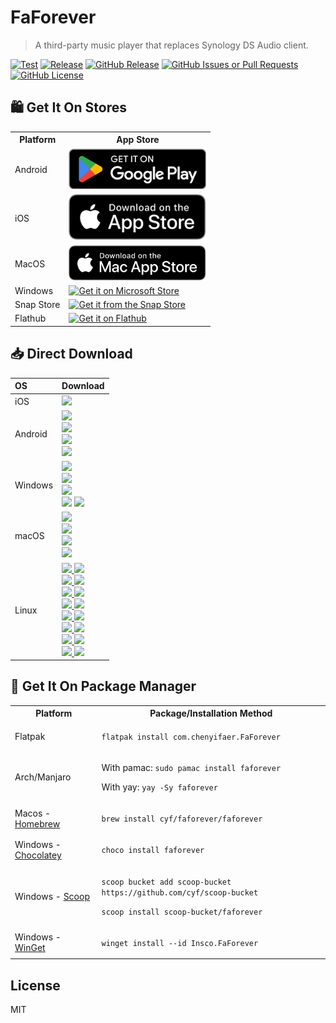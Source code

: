 # FaForever

> A third-party music player that replaces Synology DS Audio client.

[![Test](https://github.com/cyf/faforever/actions/workflows/test.yml/badge.svg)](https://github.com/cyf/faforever/actions/workflows/test.yml)
[![Release](https://github.com/cyf/faforever/actions/workflows/release.yml/badge.svg)](https://github.com/cyf/faforever/actions/workflows/release.yml)
[![GitHub Release](https://img.shields.io/github/v/release/cyf/faforever)](https://github.com/cyf/faforever/releases/latest)
[![GitHub Issues or Pull Requests](https://img.shields.io/github/issues/cyf/faforever)](https://github.com/cyf/faforever/issues/new)
[![GitHub License](https://img.shields.io/github/license/cyf/faforever)](https://raw.githubusercontent.com/cyf/faforever/main/LICENSE)

## 🛍️ Get It On Stores

<table>
  <tr>
    <th>Platform</th>
    <th style="text-align: center">App Store</th>
  </tr>
  <tr>
    <td>Android</td>
    <td>
      <a href="https://play.google.com/store/apps/details?id=com.chenyifaer.faforever">
        <img width="220" alt="Get it on Google Play" src="./docs/assets/Download_on_the_Google_Play.png">
      </a>
    </td>
  </tr>
  <tr>
    <td>iOS</td>
    <td>
      <a href="https://apps.apple.com/us/app/id6504818084">
        <img width="220" alt="Get it on App Store" src="./docs/assets/Download_on_the_App_Store.svg">
      </a>
    </td>
  </tr>
  <tr>
    <td>MacOS</td>
    <td>
      <a href="https://apps.apple.com/us/app/id6504817993">
        <img width="220" alt="Get it on Mac App Store" src="./docs/assets/Download_on_the_Mac_App_Store.svg">
      </a>
    </td>
  </tr>
  <tr>
    <td>Windows</td>
    <td>
      <a href="https://apps.microsoft.com/detail/9P3TM634BKZ1?mode=full">
       <img width="220" alt="Get it on Microsoft Store" src="https://get.microsoft.com/images/en-us%20dark.svg"/>
      </a>
    </td>
  </tr>
  <tr>
    <td>Snap Store</td>
    <td colspan="2">
      <a href="https://snapcraft.io/faforever">
        <img width="220" alt="Get it from the Snap Store" src="https://snapcraft.io/static/images/badges/en/snap-store-black.svg" />
      </a>
    </td>
  </tr>
  <tr>
    <td>Flathub</td>
    <td colspan="2">
      <a href="https://flathub.org/apps/details/com.chenyifaer.FaForever">
        <img width="220" alt="Get it on Flathub" src="https://flathub.org/assets/badges/flathub-badge-en.png">
      </a>
    </td>
  </tr>
</table>

## 📥 Direct Download

<div align=left>
<table>
    <thead align=left>
        <tr>
            <th>OS</th>
            <th>Download</th>
        </tr>
    </thead>
    <tbody align=left>
        <tr>
        <td>iOS</td>
            <td>
              <a href="https://github.com/cyf/faforever/releases/download/v1.0.0+45/FaForever_1.0.0+45-free.ipa"><img src="https://img.shields.io/badge/IPA-Universal-A3D9A5.svg?logo=ios"></a>
            </td>
        </tr>
        <tr>
        <td>Android</td>
            <td>
              <a href="https://github.com/cyf/faforever/releases/download/v1.0.0+45/FaForever_1.0.0+45-pro_universal.apk"><img src="https://img.shields.io/badge/APK-universal-FF0000.svg?logo=android"></a><br>
              <a href="https://github.com/cyf/faforever/releases/download/v1.0.0+45/FaForever_1.0.0+45-pro_arm64-v8a.apk"><img src="https://img.shields.io/badge/APK-arm64--v8a-FFA500.svg?logo=android"></a><br>
              <a href="https://github.com/cyf/faforever/releases/download/v1.0.0+45/FaForever_1.0.0+45-pro_armeabi-v7a.apk"><img src="https://img.shields.io/badge/APK-armeabi--v7a-00FF00.svg?logo=android"></a><br>
              <a href="https://github.com/cyf/faforever/releases/download/v1.0.0+45/FaForever_1.0.0+45-pro_x86_64.apk"><img src="https://img.shields.io/badge/APK-x86--64-0000FF.svg?logo=android"></a>
            </td>
        </tr>
        <tr>
            <td>Windows</td>
            <td>
              <a href="https://github.com/cyf/faforever/releases/download/v1.0.0+45/faforever_1.0.0+45_windows_x64.msix"><img src="https://img.shields.io/badge/Msix-x64-FF6F61.svg?logo=windows"></a><br>
              <a href="https://github.com/cyf/faforever/releases/download/v1.0.0+45/faforever_1.0.0+45_windows_x64.exe"><img src="https://img.shields.io/badge/Exe-x64-FF9A8B.svg?logo=windows"></a><br>
              <a href="https://github.com/cyf/faforever/releases/download/v1.0.0+45/faforever_1.0.0+45_windows_x64.zip"><img src="https://img.shields.io/badge/Zip-x64-FFB347.svg?logo=windows"></a><br>
              <a href="https://github.com/cyf/faforever/releases/download/v1.0.0+45/faforever_1.0.0+45_windows_x64_en-US.msi"><img src="https://img.shields.io/badge/Msi_(en--US)-x64-6BFF66.svg?logo=windows"></a>
              <a href="https://github.com/cyf/faforever/releases/download/v1.0.0+45/faforever_1.0.0+45_windows_x64_zh-CN.msi"><img src="https://img.shields.io/badge/Msi_(zh--CN)-x64-66B2FF.svg?logo=windows"></a>
            </td>
        </tr>
        <tr>
            <td>macOS</td>
            <td>
              <a href="https://github.com/cyf/faforever/releases/download/v1.0.0+45/FaForever_1.0.0+45_macos_universal.dmg"><img src="https://img.shields.io/badge/DMG-Universal-FF5733.svg?logo=apple"></a><br>
              <a href="https://github.com/cyf/faforever/releases/download/v1.0.0+45/FaForever_1.0.0+45_macos_universal.pkg"><img src="https://img.shields.io/badge/PKG-Universal-FFBD33.svg?logo=apple" /></a><br>
              <a href="https://github.com/cyf/faforever/releases/download/v1.0.0+45/FaForever_1.0.0+45_macos_universal.tar.gz"><img src="https://img.shields.io/badge/Tarball-Universal-33FF57.svg?logo=apple"></a><br>
              <a href="https://github.com/cyf/faforever/releases/download/v1.0.0+45/FaForever_1.0.0+45_macos_universal.zip"><img src="https://img.shields.io/badge/Zip-Universal-3357FF.svg?logo=apple"></a>
            </td>
        </tr>
        <tr>
            <td>Linux</td>
            <td>
              <a href="https://github.com/cyf/faforever/releases/download/v1.0.0+45/faforever_1.0.0+45_linux_amd64.AppImage"><img src="https://img.shields.io/badge/AppImage-x64-FF5733.svg?logo=linux"> </a>
              <a href="https://github.com/cyf/faforever/releases/download/v1.0.0+45/faforever_1.0.0+45_linux_aarch64.AppImage"><img src="https://img.shields.io/badge/AppImage-aarch64-FF5733.svg?logo=linux"> </a><br>
              <a href="https://github.com/cyf/faforever/releases/download/v1.0.0+45/faforever_1.0.0+45_linux_amd64.deb"><img src="https://img.shields.io/badge/Deb-x64-FF8D1A.svg?logo=debian"> </a>
              <a href="https://github.com/cyf/faforever/releases/download/v1.0.0+45/faforever_1.0.0+45_linux_aarch64.deb"><img src="https://img.shields.io/badge/Deb-aarch64-FF8D1A.svg?logo=debian"> </a><br>
              <a href="https://github.com/cyf/faforever/releases/download/v1.0.0+45/FaForever_1.0.0+45_linux_amd64.flatpak"><img src="https://img.shields.io/badge/Flatpak-x64-FFC300.svg?logo=linux"> </a>
              <a href="https://github.com/cyf/faforever/releases/download/v1.0.0+45/FaForever_1.0.0+45_linux_aarch64.flatpak"><img src="https://img.shields.io/badge/Flatpak-aarch64-FFC300.svg?logo=linux"> </a><br>
              <a href="https://github.com/cyf/faforever/releases/download/v1.0.0+45/FaForever_1.0.0+45_linux_amd64.pacman"><img src="https://img.shields.io/badge/Pacman-x64-0080FF.svg?logo=archlinux"> </a>
              <a href="https://github.com/cyf/faforever/releases/download/v1.0.0+45/FaForever_1.0.0+45_linux_aarch64.pacman"><img src="https://img.shields.io/badge/Pacman-aarch64-0080FF.svg?logo=archlinux"> </a><br>
              <a href="https://github.com/cyf/faforever/releases/download/v1.0.0+45/faforever_1.0.0+45_linux_amd64.rpm"><img src="https://img.shields.io/badge/Rpm-x64-FFEB3B.svg?logo=redhat"> </a>
              <a href="https://github.com/cyf/faforever/releases/download/v1.0.0+45/faforever_1.0.0+45_linux_aarch64.rpm"><img src="https://img.shields.io/badge/Rpm-aarch64-FFEB3B.svg?logo=redhat"> </a><br>
              <a href="https://github.com/cyf/faforever/releases/download/v1.0.0+45/faforever_1.0.0+45_linux_amd64.snap"><img src="https://img.shields.io/badge/Snap-x64-D4E157.svg?logo=ubuntu"> </a>
              <a href="https://github.com/cyf/faforever/releases/download/v1.0.0+45/faforever_1.0.0+45_linux_aarch64.snap"><img src="https://img.shields.io/badge/Snap-aarch64-D4E157.svg?logo=ubuntu"> </a><br>
              <a href="https://github.com/cyf/faforever/releases/download/v1.0.0+45/faforever_1.0.0+45_linux_amd64.tar.gz"><img src="https://img.shields.io/badge/Tarball-x64-66BB6A.svg?logo=7zip"> </a>
              <a href="https://github.com/cyf/faforever/releases/download/v1.0.0+45/faforever_1.0.0+45_linux_aarch64.tar.gz"><img src="https://img.shields.io/badge/Tarball-aarch64-66BB6A.svg?logo=7zip"> </a><br>
              <a href="https://github.com/cyf/faforever/releases/download/v1.0.0+45/faforever_1.0.0+45_linux_amd64.zip"><img src="https://img.shields.io/badge/Zip-x64-4FC3F7.svg?logo=7zip"> </a>
              <a href="https://github.com/cyf/faforever/releases/download/v1.0.0+45/faforever_1.0.0+45_linux_aarch64.zip"><img src="https://img.shields.io/badge/Zip-aarch64-4FC3F7.svg?logo=7zip"> </a>
            </td>
        </tr>
    </tbody>
</table>

</div>

## 📜 Get It On Package Manager

<table>
  <tr>
    <th>Platform</th>
    <th>Package/Installation Method</th>
  </tr>
  <tr>
    <td>Flatpak</td>
    <td>
      <p><code>flatpak install com.chenyifaer.FaForever</code></p>
    </td>
  </tr>
  <tr>
    <td>Arch/Manjaro</td>
    <td>
      <p>With pamac: <code>sudo pamac install faforever</code></p>
      <p>With yay: <code>yay -Sy faforever</code></p>
    </td>
  </tr>
  <tr>
    <td>Macos - <a href="https://brew.sh">Homebrew</a></td>
    <td>
     <p><code>brew install cyf/faforever/faforever</code></p>
    </td>
  </tr>
  <tr>
    <td>Windows - <a href="https://chocolatey.org">Chocolatey</a></td>
    <td>
      <p><code>choco install faforever</code></p>
    </td>
  </tr>
  <tr>
    <td>Windows - <a href="https://scoop.sh">Scoop</a></td>
    <td>
      <p><code>scoop bucket add scoop-bucket https://github.com/cyf/scoop-bucket</code></p>
      <p><code>scoop install scoop-bucket/faforever</code></p>
    </td>
  </tr>
  <tr>
    <td>Windows - <a href="https://github.com/microsoft/winget-cli">WinGet</a></td>
    <td>
      <p><code>winget install --id Insco.FaForever</code></p>
    </td>
  </tr>
</table>

## License

MIT
